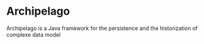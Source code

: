 # Archipelago
Archipelago is a Java framework for the persistence and the historization of complexe data model
